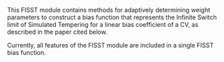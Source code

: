 This FISST module contains methods for adaptively determining weight parameters to construct a bias function that represents the Infinite Switch limit of Simulated Tempering for a linear bias coefficient of a CV, as described in the paper cited below.

Currently, all features of the FISST module are included in a single FISST bias function.
